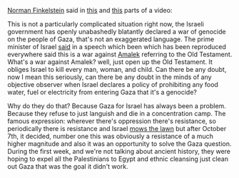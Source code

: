 [Norman Finkelstein](https://en.wikipedia.org/wiki/Norman_Finkelstein) said in [this](https://youtu.be/te1y7ahp2LQ?si=wW1aFyfffVWBY-dd&t=613) and [this](https://youtu.be/te1y7ahp2LQ?si=5w4mmQaY-RVkOj13&t=2857) parts of a video:

This is not a particularly complicated situation right now, the Israeli government has openly unabashedly blatantly declared a war of genocide on the people of Gaza, that's not an exaggerated language. The prime minister of Israel [said](https://www.middleeastmonitor.com/20231029-netanyahu-declares-holy-war-against-gaza-citing-the-bible/) in a speech which been which has been reproduced everywhere said this is a war against [Amalek](https://en.wikipedia.org/wiki/Amalek) referring to the Old Testament. What's a war against Amalek? well, just open up the Old Testament. It obliges Israel to kill every man, woman, and child. Can there be any doubt, now I mean this seriously, can there be any doubt in the minds of any objective observer when Israel declares a policy of prohibiting any food water, fuel or electricity from entering Gaza that it's a genocide?

Why do they do that? Because Gaza for Israel has always been a problem. Because they refuse to just languish and die in a concentration camp. The famous expression: wherever there's oppression there's resistance, so periodically there is resistance and Israel [mows the lawn](https://www.washingtonpost.com/world/2021/05/14/israel-gaza-history/) but after October 7th, it decided, number one this was obviously a resistance of a much higher magnitude and also it was an opportunity to solve the Gaza question. During the first week, and we're not talking about ancient history, they were hoping to expel all the Palestinians to Egypt and ethnic cleansing just clean out Gaza that was the goal it didn't work.
